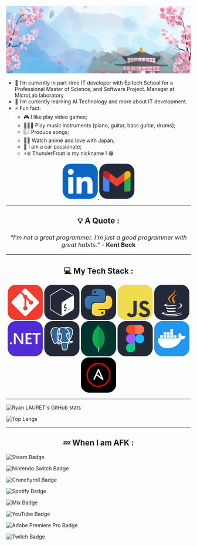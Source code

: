 ![Banner](./thunderfrost.gif)

<!-- CONTACT -->
- 🔭 I’m currently in part-time IT developer with Epitech School for a Professional Master of Science, and Software Project.
Manager at MicroLab laboratory
- 🌱 I’m currently learning AI Technology and more about IT development.
- ⚡ Fun fact:
  - 🎮 I like play video games;
  - 🎹🎸🥁 Play music instruments (piano, guitar, bass guitar, drums);
  - 🎚️🎶 Produce songs;
  - 👺🗾 Watch anime and love with Japan;
  - 🚗 I am a car passionate;
  - ⚡❄️ ThunderFrost is my nickname ! 😁

<!-- CONTACT -->
<p align="center">
  <a href="https://www.linkedin.com/in/ryan-lauret-232559197/">
    <img src="./src/linkedin.svg" />
  </a>
  <a href="mailto:ryan.lauret1@gmail.com?subject=Hello Ryan, From GitHub">
    <img src="./src/gmail.svg" />
  </a>
</p>

---

<!-- QUOTE -->
<h2 align="center">💡 A Quote :</h2>

  <h3 align="center" style="font-weight:normal;">
  
  *“I'm not a great programmer. I’m just a good programmer with great habits.”* - __Kent Beck__
  </h3>

---

<!-- STACK -->
<h2 align="center">💻 My Tech Stack :</h2>

<p align="center">
    <img src="./src/git.svg" />
    <img src="./src/bash.svg" />
    <img src="./src/py.svg" />
    <img src="./src/js.svg" />
    <img src="./src/java.svg" />
    <img src="./src/dotnet.svg" />
    <img src="./src/postgres.svg" />
    <img src="./src/mongodb.svg" />
    <img src="./src/figma.svg" />
    <img src="./src/docker.svg" />
    <img src="./src/ansible.svg" />
</p>

---

<!-- STATS -->
<p align="center">

  ![Ryan LAURET's GitHub stats](https://github-readme-stats.vercel.app/api?username=ryanlauret&show_icons=true&theme=dracula)

  ![Top Langs](https://github-readme-stats.vercel.app/api/top-langs/?username=ryanlauret&layout=compact&theme=dracula)
</p>

---

<!-- AFK -->
<h2 align="center">💤 When I am AFK :</h2>

![Steam Badge](https://img.shields.io/badge/Steam-000?logo=steam&logoColor=fff&style=flat-square)

![Nintendo Switch Badge](https://img.shields.io/badge/Nintendo%20Switch-E60012?logo=nintendoswitch&logoColor=fff&style=flat-square)

![Crunchyroll Badge](https://img.shields.io/badge/Crunchyroll-F47521?logo=crunchyroll&logoColor=fff&style=flat-square)

![Spotify Badge](https://img.shields.io/badge/Spotify-1DB954?logo=spotify&logoColor=fff&style=flat-square)

![Mix Badge](https://img.shields.io/badge/Mix-FF8126?logo=mix&logoColor=fff&style=flat-square)

![YouTube Badge](https://img.shields.io/badge/YouTube-F00?logo=youtube&logoColor=fff&style=flat-square)

![Adobe Premiere Pro Badge](https://img.shields.io/badge/Adobe%20Premiere%20Pro-99F?logo=adobepremierepro&logoColor=fff&style=flat-square)

![Twitch Badge](https://img.shields.io/badge/Twitch-9146FF?logo=twitch&logoColor=fff&style=flat-square)